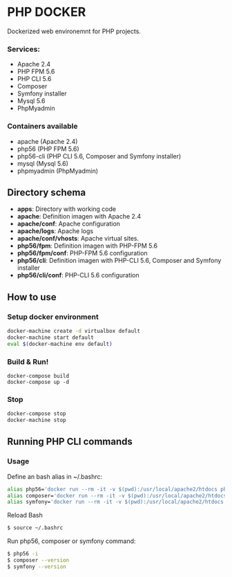 PHP DOCKER
=====================

Dockerized web environemnt for PHP projects.

### Services:
  - Apache 2.4
  - PHP FPM 5.6
  - PHP CLI 5.6
  - Composer
  - Symfony installer
  - Mysql 5.6
  - PhpMyadmin

### Containers available
  - apache (Apache 2.4)
  - php56 (PHP FPM 5.6)
  - php56-cli (PHP CLI 5.6, Composer and Symfony installer)
  - mysql (Mysql 5.6)
  - phpmyadmin (PhpMyadmin)

Directory schema
----------------
  - **apps**: Directory with working code
  - **apache**: Definition imagen with Apache 2.4
  - **apache/conf**: Apache configuration
  - **apache/logs**: Apache logs
  - **apache/conf/vhosts**: Apache virtual sites.
  - **php56/fpm**: Definition imagen with PHP-FPM 5.6
  - **php56/fpm/conf**: PHP-FPM 5.6 configuration
  - **php56/cli**: Definition imagen with  PHP-CLI 5.6, Composer and Symfony installer
  - **php56/cli/conf**: PHP-CLI 5.6 configuration

How to use
----------
### Setup docker environment

``` sh
docker-machine create -d virtualbox default
docker-machine start default
eval $(docker-machine env default)
```

### Build & Run!

```
docker-compose build
docker-compose up -d
```

### Stop

``` sh
docker-compose stop
docker-machine stop
```


Running PHP CLI commands
------------------------
### Usage

Define an bash alias in ~/.bashrc:

``` sh
alias php56='docker run --rm -it -v $(pwd):/usr/local/apache2/htdocs phpdocker_php56-cli php'
alias composer='docker run --rm -it -v $(pwd):/usr/local/apache2/htdocs phpdocker_php56-cli composer'
alias symfony='docker run --rm -it -v $(pwd):/usr/local/apache2/htdocs phpdocker_php56-cli symfony'
```

Reload Bash

``` sh
$ source ~/.bashrc
```

Run php56, composer or symfony command:

``` sh
$ php56 -i
$ composer --version
$ symfony --version
```